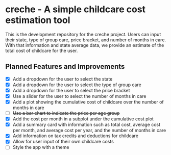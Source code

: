 # creche - A simple childcare cost estimation tool
This is the development repository for the creche project. Users can input their state, type of group care, price bracket, and number of months in care. With that information and state average data, we provide an estimate of the total cost of childcare for the user.

## Planned Features and Improvements
- [x] Add a dropdown for the user to select the state
- [x] Add a dropdown for the user to select the type of group care
- [x] Add a dropdown for the user to select the price bracket
- [x] Use a slider for the user to select the number of months in care
- [x] Add a plot showing the cumulative cost of childcare over the number of months in care
- [ ] ~~Use a bar chart to indicate the price per age group~~
- [x] Add the cost per month in a subplot under the cumulative cost plot
- [x] Add a summary card with information such as total cost, average cost per month, and average cost per year, and the number of months in care
- [x] Add information on tax credits and deductions for childcare
- [x] Allow for user input of their own childcare costs
- [ ] Style the app with a theme